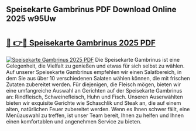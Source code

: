 ## Speisekarte Gambrinus PDF Download Online 2025 w95Uw

# <h2><a href="http://gcdtc0.nevu.top/?p=Speisekarte+Gambrinus">🔗 👉🔴 Speisekarte Gambrinus 2025 PDF</a></h2>

[![Speisekarte Gambrinus 2025 PDF](https://i.imgur.com/dBaPXMq.png)](http://gcdtc0.nevu.top/?p=Speisekarte+Gambrinus)
Die Speisekarte Gambrinus ist eine Gelegenheit, die Vielfalt zu genießen und etwas für sich selbst zu wählen. Auf unserer Speisekarte Gambrinus empfehlen wir einen Salatbereich, in dem Sie aus über 10 verschiedenen Salaten wählen können, die mit frischen Zutaten zubereitet werden. Für diejenigen, die Fleisch mögen, bieten wir eine umfangreiche Auswahl an Gerichten auf der Speisekarte Gambrinus an: Rindfleisch, Schweinefleisch, Huhn und Fisch. Unseren Auserwählten bieten wir exquisite Gerichte wie Schaschlik und Steak an, die auf einem alten, natürlichen Feuer zubereitet werden. Wenn es Ihnen schwer fällt, eine Menüauswahl zu treffen, ist unser Team bereit, Ihnen zu helfen und Ihnen einen komfortablen und angenehmen Service zu bieten.

